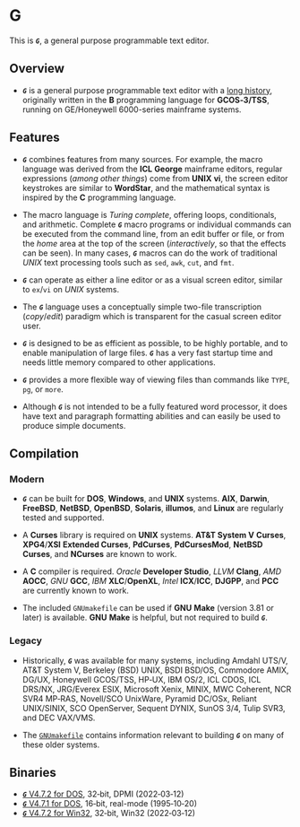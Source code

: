 # G

This is ***`G`***, a general purpose programmable text editor.

## Overview

* ***`G`*** is a general purpose programmable text editor with a
 [long history](https://github.com/johnsonjh/g/blob/master/HISTORY.md),
 originally written in the **B** programming language for **GCOS‑3/TSS**,
 running on GE/Honeywell 6000-series mainframe systems.

## Features

* ***`G`*** combines features from many sources. For example, the macro
  language was derived from the **ICL** **George** mainframe editors,
  regular expressions (*among other things*) come from **UNIX** **vi**,
  the screen editor keystrokes are similar to **WordStar**, and the
  mathematical syntax is inspired by the **C** programming language.

* The macro language is *Turing complete*, offering loops, conditionals,
  and arithmetic. Complete ***`G`*** macro programs or individual commands
  can be executed from the command line, from an edit buffer or file, or
  from the *home* area at the top of the screen (*interactively*, so that
  the effects can be seen). In many cases, ***`G`*** macros can do the work
  of traditional *UNIX* text processing tools such as `sed`, `awk`, `cut`,
  and `fmt`.

* ***`G`*** can operate as either a line editor or as a visual screen
  editor, similar to `ex`/`vi` on *UNIX* systems.

* The ***`G`*** language uses a conceptually simple two-file transcription
  (*copy*/*edit*) paradigm which is transparent for the casual screen
  editor user.

* ***`G`*** is designed to be as efficient as possible, to be highly
  portable, and to enable manipulation of large files. ***`G`*** has a very
  fast startup time and needs little memory compared to other applications.

* ***`G`*** provides a more flexible way of viewing files than commands
  like `TYPE`, `pg`, or `more`.

* Although ***`G`*** is not intended to be a fully featured word processor,
  it does have text and paragraph formatting abilities and can easily be
  used to produce simple documents.

## Compilation

### Modern

* ***`G`*** can be built for **DOS**, **Windows**, and **UNIX** systems.
  **AIX**, **Darwin**, **FreeBSD**, **NetBSD**, **OpenBSD**, **Solaris**,
  **illumos**, and **Linux** are regularly tested and supported.

* A **Curses** library is required on **UNIX** systems. **AT&T System V**
  **Curses**, **XPG4**/**XSI** **Extended Curses**, **PdCurses**,
  **PdCursesMod**, **NetBSD** **Curses**, and **NCurses** are known to work.

* A **C** compiler is required. *Oracle* **Developer Studio**, *LLVM*
  **Clang**, *AMD* **AOCC**, *GNU* **GCC**, *IBM* **XLC**/**OpenXL**,
  *Intel* **ICX**/**ICC**, **DJGPP**, and **PCC** are currently known to
  work.

* The included `GNUmakefile` can be used if **GNU** **Make** (version 3.81
  or later) is available. **GNU** **Make** is helpful, but not required to
  build ***`G`***.

### Legacy

* Historically, ***`G`*** was available for many systems, including Amdahl
  UTS/V, AT&T System V, Berkeley (BSD) UNIX, BSDI BSD/OS, Commodore AMIX,
  DG/UX, Honeywell GCOS/TSS, HP‑UX, IBM OS/2, ICL CDOS, ICL DRS/NX,
  JRG/Everex ESIX, Microsoft Xenix, MINIX, MWC Coherent, NCR SVR4 MP‑RAS,
  Novell/SCO UnixWare, Pyramid DC/OSx, Reliant UNIX/SINIX, SCO OpenServer,
  Sequent DYNIX, SunOS 3/4, Tulip SVR3, and DEC VAX/VMS.

* The [`GNUmakefile`](https://github.com/johnsonjh/g/blob/master/src/GNUmakefile)
  contains information relevant to building ***`G`*** on many of these older
  systems.

## Binaries

* [***`G`***  V4.7.2 for DOS](https://github.com/johnsonjh/g/raw/master/bin/DOS/g472.exe), 32‑bit, DPMI (2022‑03‑12)
* [***`G`***  V4.7.1 for DOS](https://github.com/johnsonjh/g/raw/master/bin/DOS/g471.exe), 16‑bit, real-mode (1995‑10‑20)
* [***`G`***  V4.7.2 for Win32](https://github.com/johnsonjh/g/raw/master/bin/WIN32/g472.exe), 32‑bit, Win32 (2022‑03‑12)
